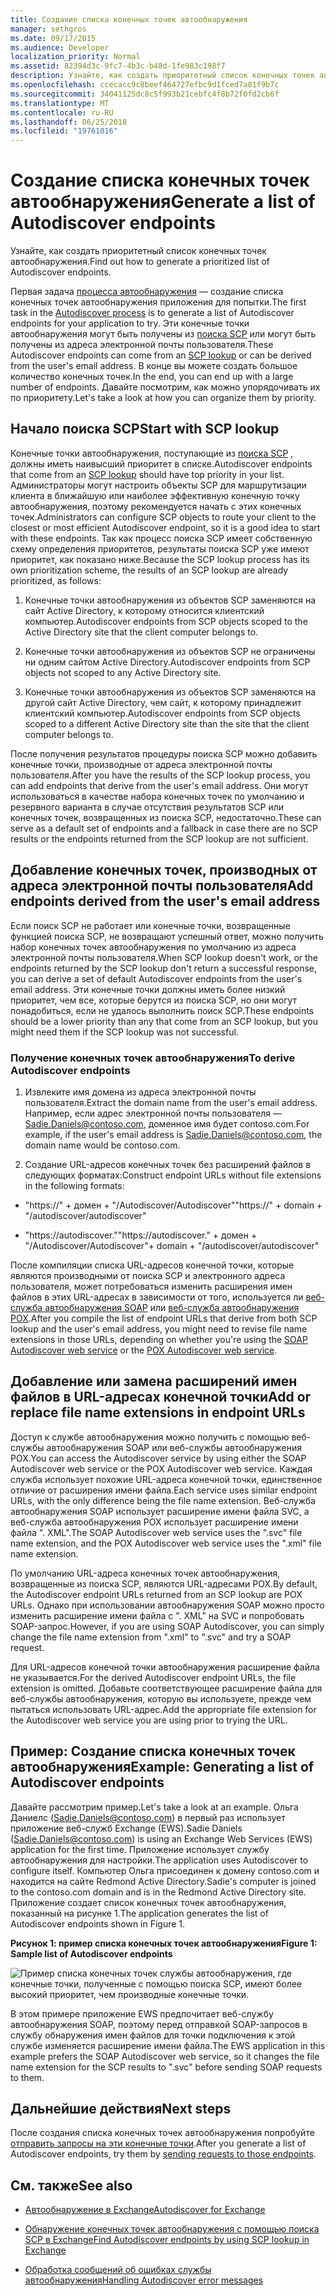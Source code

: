 ```yaml
---
title: Создание списка конечных точек автообнаружения
manager: sethgros
ms.date: 09/17/2015
ms.audience: Developer
localization_priority: Normal
ms.assetid: 82394d3c-9fc7-4b3c-b48d-1fe983c198f7
description: Узнайте, как создать приоритетный список конечных точек автообнаружения.
ms.openlocfilehash: ccecacc9c8beef464727efbc9d1fced7a81f9b7c
ms.sourcegitcommit: 34041125dc8c5f993b21cebfc4f8b72f0fd2cb6f
ms.translationtype: MT
ms.contentlocale: ru-RU
ms.lasthandoff: 06/25/2018
ms.locfileid: "19761016"
---
```

# <a name="generate-a-list-of-autodiscover-endpoints"></a><span data-ttu-id="70b2a-103">Создание списка конечных точек автообнаружения</span><span class="sxs-lookup"><span data-stu-id="70b2a-103">Generate a list of Autodiscover endpoints</span></span>

<span data-ttu-id="70b2a-104">Узнайте, как создать приоритетный список конечных точек автообнаружения.</span><span class="sxs-lookup"><span data-stu-id="70b2a-104">Find out how to generate a prioritized list of Autodiscover endpoints.</span></span>
  
<span data-ttu-id="70b2a-105">Первая задача [процесса автообнаружения](autodiscover-for-exchange.md) — создание списка конечных точек автообнаружения приложения для попытки.</span><span class="sxs-lookup"><span data-stu-id="70b2a-105">The first task in the [Autodiscover process](autodiscover-for-exchange.md) is to generate a list of Autodiscover endpoints for your application to try.</span></span> <span data-ttu-id="70b2a-106">Эти конечные точки автообнаружения могут быть получены из [поиска SCP](how-to-find-autodiscover-endpoints-by-using-scp-lookup-in-exchange.md) или могут быть получены из адреса электронной почты пользователя.</span><span class="sxs-lookup"><span data-stu-id="70b2a-106">These Autodiscover endpoints can come from an [SCP lookup](how-to-find-autodiscover-endpoints-by-using-scp-lookup-in-exchange.md) or can be derived from the user's email address.</span></span> <span data-ttu-id="70b2a-107">В конце вы можете создать большое количество конечных точек.</span><span class="sxs-lookup"><span data-stu-id="70b2a-107">In the end, you can end up with a large number of endpoints.</span></span> <span data-ttu-id="70b2a-108">Давайте посмотрим, как можно упорядочивать их по приоритету.</span><span class="sxs-lookup"><span data-stu-id="70b2a-108">Let's take a look at how you can organize them by priority.</span></span> 
  
## <a name="start-with-scp-lookup"></a><span data-ttu-id="70b2a-109">Начало поиска SCP</span><span class="sxs-lookup"><span data-stu-id="70b2a-109">Start with SCP lookup</span></span>
<span data-ttu-id="70b2a-110"><a name="bk_StartWithScp"> </a></span><span class="sxs-lookup"><span data-stu-id="70b2a-110"><a name="bk_StartWithScp"> </a></span></span>

<span data-ttu-id="70b2a-111">Конечные точки автообнаружения, поступающие из [поиска SCP](how-to-find-autodiscover-endpoints-by-using-scp-lookup-in-exchange.md) , должны иметь наивысший приоритет в списке.</span><span class="sxs-lookup"><span data-stu-id="70b2a-111">Autodiscover endpoints that come from an [SCP lookup](how-to-find-autodiscover-endpoints-by-using-scp-lookup-in-exchange.md) should have top priority in your list.</span></span> <span data-ttu-id="70b2a-112">Администраторы могут настроить объекты SCP для маршрутизации клиента в ближайшую или наиболее эффективную конечную точку автообнаружения, поэтому рекомендуется начать с этих конечных точек.</span><span class="sxs-lookup"><span data-stu-id="70b2a-112">Administrators can configure SCP objects to route your client to the closest or most efficient Autodiscover endpoint, so it is a good idea to start with these endpoints.</span></span> <span data-ttu-id="70b2a-113">Так как процесс поиска SCP имеет собственную схему определения приоритетов, результаты поиска SCP уже имеют приоритет, как показано ниже.</span><span class="sxs-lookup"><span data-stu-id="70b2a-113">Because the SCP lookup process has its own prioritization scheme, the results of an SCP lookup are already prioritized, as follows:</span></span> 
  
1. <span data-ttu-id="70b2a-114">Конечные точки автообнаружения из объектов SCP заменяются на сайт Active Directory, к которому относится клиентский компьютер.</span><span class="sxs-lookup"><span data-stu-id="70b2a-114">Autodiscover endpoints from SCP objects scoped to the Active Directory site that the client computer belongs to.</span></span>
    
2. <span data-ttu-id="70b2a-115">Конечные точки автообнаружения из объектов SCP не ограничены ни одним сайтом Active Directory.</span><span class="sxs-lookup"><span data-stu-id="70b2a-115">Autodiscover endpoints from SCP objects not scoped to any Active Directory site.</span></span>
    
3. <span data-ttu-id="70b2a-116">Конечные точки автообнаружения из объектов SCP заменяются на другой сайт Active Directory, чем сайт, к которому принадлежит клиентский компьютер.</span><span class="sxs-lookup"><span data-stu-id="70b2a-116">Autodiscover endpoints from SCP objects scoped to a different Active Directory site than the site that the client computer belongs to.</span></span>
    
<span data-ttu-id="70b2a-117">После получения результатов процедуры поиска SCP можно добавить конечные точки, производные от адреса электронной почты пользователя.</span><span class="sxs-lookup"><span data-stu-id="70b2a-117">After you have the results of the SCP lookup process, you can add endpoints that derive from the user's email address.</span></span> <span data-ttu-id="70b2a-118">Они могут использоваться в качестве набора конечных точек по умолчанию и резервного варианта в случае отсутствия результатов SCP или конечных точек, возвращенных из поиска SCP, недостаточно.</span><span class="sxs-lookup"><span data-stu-id="70b2a-118">These can serve as a default set of endpoints and a fallback in case there are no SCP results or the endpoints returned from the SCP lookup are not sufficient.</span></span>
  
## <a name="add-endpoints-derived-from-the-users-email-address"></a><span data-ttu-id="70b2a-119">Добавление конечных точек, производных от адреса электронной почты пользователя</span><span class="sxs-lookup"><span data-stu-id="70b2a-119">Add endpoints derived from the user's email address</span></span>
<span data-ttu-id="70b2a-120"><a name="bk_AddDerivedEndpoints"> </a></span><span class="sxs-lookup"><span data-stu-id="70b2a-120"><a name="bk_AddDerivedEndpoints"> </a></span></span>

<span data-ttu-id="70b2a-121">Если поиск SCP не работает или конечные точки, возвращенные функцией поиска SCP, не возвращают успешный ответ, можно получить набор конечных точек автообнаружения по умолчанию из адреса электронной почты пользователя.</span><span class="sxs-lookup"><span data-stu-id="70b2a-121">When SCP lookup doesn't work, or the endpoints returned by the SCP lookup don't return a successful response, you can derive a set of default Autodiscover endpoints from the user's email address.</span></span> <span data-ttu-id="70b2a-122">Эти конечные точки должны иметь более низкий приоритет, чем все, которые берутся из поиска SCP, но они могут понадобиться, если не удалось выполнить поиск SCP.</span><span class="sxs-lookup"><span data-stu-id="70b2a-122">These endpoints should be a lower priority than any that come from an SCP lookup, but you might need them if the SCP lookup was not successful.</span></span>
  
### <a name="to-derive-autodiscover-endpoints"></a><span data-ttu-id="70b2a-123">Получение конечных точек автообнаружения</span><span class="sxs-lookup"><span data-stu-id="70b2a-123">To derive Autodiscover endpoints</span></span>

1. <span data-ttu-id="70b2a-124">Извлеките имя домена из адреса электронной почты пользователя.</span><span class="sxs-lookup"><span data-stu-id="70b2a-124">Extract the domain name from the user's email address.</span></span> <span data-ttu-id="70b2a-125">Например, если адрес электронной почты пользователя — Sadie.Daniels@contoso.com, доменное имя будет contoso.com.</span><span class="sxs-lookup"><span data-stu-id="70b2a-125">For example, if the user's email address is Sadie.Daniels@contoso.com, the domain name would be contoso.com.</span></span>
    
2. <span data-ttu-id="70b2a-126">Создание URL-адресов конечных точек без расширений файлов в следующих форматах:</span><span class="sxs-lookup"><span data-stu-id="70b2a-126">Construct endpoint URLs without file extensions in the following formats:</span></span>
    
  - <span data-ttu-id="70b2a-127">"https://" + домен + "/Autodiscover/Autodiscover"</span><span class="sxs-lookup"><span data-stu-id="70b2a-127">"https://" + domain + "/autodiscover/autodiscover"</span></span>
    
  - <span data-ttu-id="70b2a-128">"https://autodiscover."</span><span class="sxs-lookup"><span data-stu-id="70b2a-128">"https://autodiscover."</span></span> <span data-ttu-id="70b2a-129">+ домен + "/Autodiscover/Autodiscover"</span><span class="sxs-lookup"><span data-stu-id="70b2a-129">+ domain + "/autodiscover/autodiscover"</span></span>
    
<span data-ttu-id="70b2a-130">После компиляции списка URL-адресов конечной точки, которые являются производными от поиска SCP и электронного адреса пользователя, может потребоваться изменить расширения имен файлов в этих URL-адресах в зависимости от того, используется ли [веб-служба автообнаружения SOAP](http://msdn.microsoft.com/library/61c21ea9-7fea-4f56-8ada-bf80e1e6b074%28Office.15%29.aspx) или [веб-служба автообнаружения POX](http://msdn.microsoft.com/library/877152f0-f4b1-4f63-b2ce-924f4bdf2d20%28Office.15%29.aspx).</span><span class="sxs-lookup"><span data-stu-id="70b2a-130">After you compile the list of endpoint URLs that derive from both SCP lookup and the user's email address, you might need to revise file name extensions in those URLs, depending on whether you're using the [SOAP Autodiscover web service](http://msdn.microsoft.com/library/61c21ea9-7fea-4f56-8ada-bf80e1e6b074%28Office.15%29.aspx) or the [POX Autodiscover web service](http://msdn.microsoft.com/library/877152f0-f4b1-4f63-b2ce-924f4bdf2d20%28Office.15%29.aspx).</span></span>
  
## <a name="add-or-replace-file-name-extensions-in-endpoint-urls"></a><span data-ttu-id="70b2a-131">Добавление или замена расширений имен файлов в URL-адресах конечной точки</span><span class="sxs-lookup"><span data-stu-id="70b2a-131">Add or replace file name extensions in endpoint URLs</span></span>
<span data-ttu-id="70b2a-132"><a name="bk_FileExtensions"> </a></span><span class="sxs-lookup"><span data-stu-id="70b2a-132"><a name="bk_FileExtensions"> </a></span></span>

<span data-ttu-id="70b2a-133">Доступ к службе автообнаружения можно получить с помощью веб-службы автообнаружения SOAP или веб-службы автообнаружения POX.</span><span class="sxs-lookup"><span data-stu-id="70b2a-133">You can access the Autodiscover service by using either the SOAP Autodiscover web service or the POX Autodiscover web service.</span></span> <span data-ttu-id="70b2a-134">Каждая служба использует похожие URL-адреса конечной точки, единственное отличие от расширения имени файла.</span><span class="sxs-lookup"><span data-stu-id="70b2a-134">Each service uses similar endpoint URLs, with the only difference being the file name extension.</span></span> <span data-ttu-id="70b2a-135">Веб-служба автообнаружения SOAP использует расширение имени файла SVC, а веб-служба автообнаружения POX использует расширение имени файла ". XML".</span><span class="sxs-lookup"><span data-stu-id="70b2a-135">The SOAP Autodiscover web service uses the ".svc" file name extension, and the POX Autodiscover web service uses the ".xml" file name extension.</span></span>
  
<span data-ttu-id="70b2a-136">По умолчанию URL-адреса конечных точек автообнаружения, возвращенные из поиска SCP, являются URL-адресами POX.</span><span class="sxs-lookup"><span data-stu-id="70b2a-136">By default, the Autodiscover endpoint URLs returned from an SCP lookup are POX URLs.</span></span> <span data-ttu-id="70b2a-137">Однако при использовании автообнаружения SOAP можно просто изменить расширение имени файла с ". XML" на SVC и попробовать SOAP-запрос.</span><span class="sxs-lookup"><span data-stu-id="70b2a-137">However, if you are using SOAP Autodiscover, you can simply change the file name extension from ".xml" to ".svc" and try a SOAP request.</span></span>
  
<span data-ttu-id="70b2a-138">Для URL-адресов конечной точки автообнаружения расширение файла не указывается.</span><span class="sxs-lookup"><span data-stu-id="70b2a-138">For the derived Autodiscover endpoint URLs, the file extension is omitted.</span></span> <span data-ttu-id="70b2a-139">Добавьте соответствующее расширение файла для веб-службы автообнаружения, которую вы используете, прежде чем пытаться использовать URL-адрес.</span><span class="sxs-lookup"><span data-stu-id="70b2a-139">Add the appropriate file extension for the Autodiscover web service you are using prior to trying the URL.</span></span>
  
## <a name="example-generating-a-list-of-autodiscover-endpoints"></a><span data-ttu-id="70b2a-140">Пример: Создание списка конечных точек автообнаружения</span><span class="sxs-lookup"><span data-stu-id="70b2a-140">Example: Generating a list of Autodiscover endpoints</span></span>
<span data-ttu-id="70b2a-141"><a name="bk_Example"> </a></span><span class="sxs-lookup"><span data-stu-id="70b2a-141"><a name="bk_Example"> </a></span></span>

<span data-ttu-id="70b2a-142">Давайте рассмотрим пример.</span><span class="sxs-lookup"><span data-stu-id="70b2a-142">Let's take a look at an example.</span></span> <span data-ttu-id="70b2a-143">Ольга Даниелс (Sadie.Daniels@contoso.com) в первый раз использует приложение веб-служб Exchange (EWS).</span><span class="sxs-lookup"><span data-stu-id="70b2a-143">Sadie Daniels (Sadie.Daniels@contoso.com) is using an Exchange Web Services (EWS) application for the first time.</span></span> <span data-ttu-id="70b2a-144">Приложение использует службу автообнаружения для настройки.</span><span class="sxs-lookup"><span data-stu-id="70b2a-144">The application uses Autodiscover to configure itself.</span></span> <span data-ttu-id="70b2a-145">Компьютер Ольга присоединен к домену contoso.com и находится на сайте Redmond Active Directory.</span><span class="sxs-lookup"><span data-stu-id="70b2a-145">Sadie's computer is joined to the contoso.com domain and is in the Redmond Active Directory site.</span></span> <span data-ttu-id="70b2a-146">Приложение создает список конечных точек автообнаружения, показанный на рисунке 1.</span><span class="sxs-lookup"><span data-stu-id="70b2a-146">The application generates the list of Autodiscover endpoints shown in Figure 1.</span></span>
  
<span data-ttu-id="70b2a-147">**Рисунок 1: пример списка конечных точек автообнаружения**</span><span class="sxs-lookup"><span data-stu-id="70b2a-147">**Figure 1: Sample list of Autodiscover endpoints**</span></span>

![Пример списка конечных точек службы автообнаружения, где конечные точки, полученные с помощью поиска SCP, имеют более высокий приоритет, чем производные конечные точки.](media/Ex15_Autodiscover_GenerateList_Example.png)
  
<span data-ttu-id="70b2a-149">В этом примере приложение EWS предпочитает веб-службу автообнаружения SOAP, поэтому перед отправкой SOAP-запросов в службу обнаружения имен файлов для точки подключения к этой службе изменяется расширение имени файла.</span><span class="sxs-lookup"><span data-stu-id="70b2a-149">The EWS application in this example prefers the SOAP Autodiscover web service, so it changes the file name extension for the SCP results to ".svc" before sending SOAP requests to them.</span></span>
  
## <a name="next-steps"></a><span data-ttu-id="70b2a-150">Дальнейшие действия</span><span class="sxs-lookup"><span data-stu-id="70b2a-150">Next steps</span></span>
<span data-ttu-id="70b2a-151"><a name="bk_NextSteps"> </a></span><span class="sxs-lookup"><span data-stu-id="70b2a-151"><a name="bk_NextSteps"> </a></span></span>

<span data-ttu-id="70b2a-152">После создания списка конечных точек автообнаружения попробуйте [отправить запросы на эти конечные точки](how-to-get-user-settings-from-exchange-by-using-autodiscover.md).</span><span class="sxs-lookup"><span data-stu-id="70b2a-152">After you generate a list of Autodiscover endpoints, try them by [sending requests to those endpoints](how-to-get-user-settings-from-exchange-by-using-autodiscover.md).</span></span>
  
## <a name="see-also"></a><span data-ttu-id="70b2a-153">См. также</span><span class="sxs-lookup"><span data-stu-id="70b2a-153">See also</span></span>


- [<span data-ttu-id="70b2a-154">Автообнаружение в Exchange</span><span class="sxs-lookup"><span data-stu-id="70b2a-154">Autodiscover for Exchange</span></span>](autodiscover-for-exchange.md)
    
- [<span data-ttu-id="70b2a-155">Обнаружение конечных точек автообнаружения с помощью поиска SCP в Exchange</span><span class="sxs-lookup"><span data-stu-id="70b2a-155">Find Autodiscover endpoints by using SCP lookup in Exchange</span></span>](how-to-find-autodiscover-endpoints-by-using-scp-lookup-in-exchange.md)
    
- [<span data-ttu-id="70b2a-156">Обработка сообщений об ошибках службы автообнаружения</span><span class="sxs-lookup"><span data-stu-id="70b2a-156">Handling Autodiscover error messages</span></span>](handling-autodiscover-error-messages.md)
    

